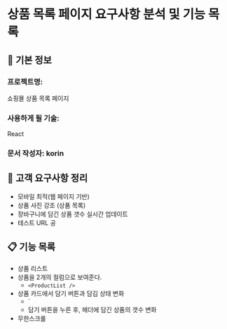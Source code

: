 # 상품 목록 페이지 요구사항 분석 및 기능 목록

## 📌 기본 정보
### 프로젝트명: 
   쇼핑몰 상품 목록 페이지

### 사용하게 될 기술: 
  React

### 문서 작성자: korin

## 📝 고객 요구사항 정리
 -  모바일 최적(웹 페이지 기반)
 -  상품 사진 강조 (상품 목록)
 -  장바구니에 담긴 상품 갯수 실시간 업데이트
 -  테스트 URL 공

## 📋 기능 목록
- 상품 리스트
- 상품을 2개의 컬럼으로 보여준다.
  - `<ProductList />`
- 상품 카드에서 담기 버튼과 담김 상태 변화
  - `<Cart />
  - 담기 버튼을 누른 후, 헤더에 담긴 상품의 갯수 변화
- 무한스크롤
 
